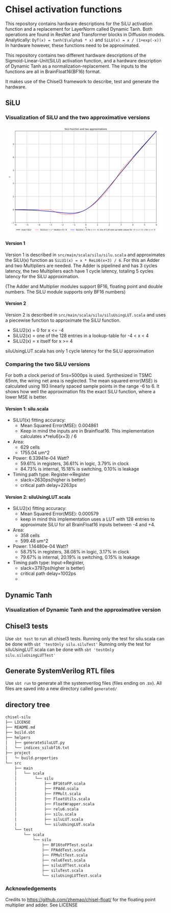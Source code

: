 # Chisel activation functions
This repository contains hardware descriptions for the SiLU activation function and a replacement for LayerNorm called Dynamic Tanh. Both operations are found in ResNet and Transformer blocks in Diffusion models.
Analytically: `DyT(x) = tanh($\alpha$ * x)` and `SiLU(x) = x / (1+exp(-x))`
In hardware however, these functions need to be approximated.

This repository contains two different hardware descriptions of the Sigmoid-Linear-Unit(SiLU) activation function, and a hardware description of Dynamic Tanh as a normalization-replacement. The inputs to the functions are all in BrainFloat16(BF16) format.

It makes use of the Chisel3 framework to describe, test and generate the hardware.
## SiLU 
### Visualization of SiLU and the two approximative versions
![SiluFunctionandApproximations](helpers/SiLUand2ApproxFunctions.png)
#### Version 1
Version 1 is described in `src/main/scala/silu/silu.scala` and approximates the SiLU(x) function as `SiLU1(x) = x * ReLU6(x+3) / 6`.
For this an Adder and two Multipliers are needed. The Adder is pipelined and has 3 cycles latency, the two Multipliers each have 1 cycle latency, totaling 5 cycles latency for the SiLU approximation.

(The Adder and Multiplier modules support BF16, floating point and double numbers. The SiLU module supports only BF16 numbers)

#### Version 2
Version 2 is described in `src/main/scala/silu/siluUsingLUT.scala` and uses a piecewise function to approximate the SiLU function.
- SiLU2(x) = 0  for x <= -4
- SiLU2(x) = one of the 128 entries in a lookup-table  for -4 < x < 4
- SiLU2(x) = x itself  for x >= 4

siluUsingLUT.scala has only 1 cycle latency for the SiLU approximation

### Comparing the two SiLU versions
For both a clock period of 5ns=5000ps is used. Synthesized in TSMC 65nm, the wiring net area is neglected.
The mean squared error(MSE) is calculated using 193 linearly spaced sample points in the range -6 to 6. It shows how well the approximation fits the exact SiLU function, where a lower MSE is better.
#### Version 1: silu.scala
- SiLU1(x) fitting accuracy:
    - Mean Squared Error(MSE): 0.004861
    - Keep in mind the inputs are in Brainfloat16. This implementation calculates x*relu6(x+3) / 6
- Area: 
    - 629 cells
    - 1755.04 um^2
- Power: 6.33941e-04 Watt?
    - 59.61% in registers, 36.61% in logic, 3.79% in clock
    - 84.73% is internal, 15.18% is switching, 0.10% is leakage
- Timing path type: Register->Register
    - slack=2630ps(higher is better)
    - critical path delay=2263ps
#### Version 2: siluUsingLUT.scala
- SiLU2(x) fitting accuracy:
    - Mean Squared Error(MSE): 0.000579
    - keep in mind this implementation uses a LUT with 128 entries to approximate SiLU for all BrainFloat16 inputs between -4 and +4.
- Area: 
    - 358 cells
    - 599.48 um^2
- Power: 1.14480e-04 Watt?
    - 58.75% in registers, 38.08% in logic, 3.17% in clock
    - 79.67% is internal, 20.19% is switching, 0.15% is leakage
- Timing path type: Input->Register,
    - slack=3797ps(higher is better)
    - critical path delay=1002ps
    - 
## Dynamic Tanh 
### Visualization of Dynamic Tanh and the approximative version
## Chisel3 tests
Use `sbt test` to run all chisel3 tests. Running only the test for silu.scala can be done with `sbt 'testOnly silu.siluTest'`
Running only the test for siluUsingLUT.scala can be done with `sbt 'testOnly silu.siluUsingLUTTest'`

## Generate SystemVerilog RTL files
Use `sbt run` to generate all the systemverilog files (files ending on .sv). All files are saved into a new directory called `generated/`
## directory tree
```
chisel-silu
├── LICENSE
├── README.md
├── build.sbt
├── helpers
│   ├── generateSiluLUT.py
│   └── indices_silubf16.txt
├── project
│   └─ build.properties
└── src
    ├── main
    │   └── scala
    │        └── silu
    |            ├── BF16toFP.scala
    │            ├── FPAdd.scala
    │            ├── FPMult.scala
    │            ├── FloatUtils.scala
    │            ├── FloatWrapper.scala
    │            ├── relu6.scala
    │            ├── silu.scala
    |            ├── siluLUT.scala
    |            └── siluUsingLUT.scala
    └── test
        └── scala
            └── silu
                ├── BF16toFPTest.scala
                ├── FPAddTest.scala
                ├── FPMultTest.scala
                ├── relu6Test.scala
                ├── siluLUTTest.scala
                ├── siluTest.scala
                └── siluUsingLUTTest.scala
```
### Acknowledgements
Credits to https://github.com/zhemao/chisel-float/ for the floating point multiplier and adder. See LICENSE

